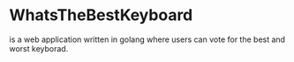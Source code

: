 # WhatsTheBestKeyboard
is a web application written in golang where users can vote for the best and worst keyborad.
